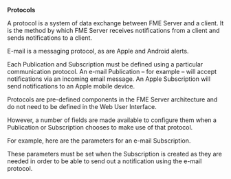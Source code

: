 **Protocols**

A protocol is a system of data exchange between FME Server and a client. It is the method by which FME Server receives notifications from a client and sends notifications to a client.

E-mail is a messaging protocol, as are Apple and Android alerts.

Each Publication and Subscription must be defined using a particular communication protocol. An e-mail Publication – for example – will accept notifications via an incoming email message. An Apple Subscription will send notifications to an Apple mobile device.

Protocols are pre-defined components in the FME Server architecture and do not need to be defined in the Web User Interface.

However, a number of fields are made available to configure them when a Publication or Subscription chooses to make use of that protocol.

For example, here are the parameters for an e-mail Subscription.

These parameters must be set when the Subscription is created as they are needed in order to be able to send out a notification using the e-mail protocol.